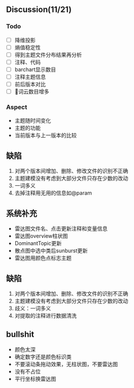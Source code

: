 ## Discussion(11/21)
### Todo
- [ ] 降维投影
- [ ] 熵值稳定性
- [ ] 得到主题文件分布结果再分析
- [ ] 注释、代码
- [ ] barchart显示数目
- [ ] 注释主题信息         
- [ ] 前后版本对比
- [ ] 词云数目增多  
### Aspect
- 主题随时间变化
- 主题的功能
- 当前版本与上一版本的比较

## 缺陷
1. 对两个版本间增加、删除、修改文件的识别不正确
2. 主题建模没有考虑到大部分文件只存在少数的改动
3. 一词多义
4. 去掉注释用无用的信息如@param

## 系统补充
- 雷达图文件名、点击更新注释和变量信息
- 雷达图overview柱状图
- DominantTopic更新
- 散点图中选中类后sunburst更新
- 雷达图用颜色点标志主题

## 缺陷
1. 对两个版本间增加、删除、修改文件的识别不正确
2. 主题建模没有考虑到大部分文件只存在少数的改动
3. 歧义：一词多义
4. 对提取的注释进行数据清洗

## bullshit
- 颜色太深
- 确定数字还是颜色标识类
- 不要滚动条拖动效果，无柱状图，不要雷达图
- 没有不占位
- 平行坐标换雷达图